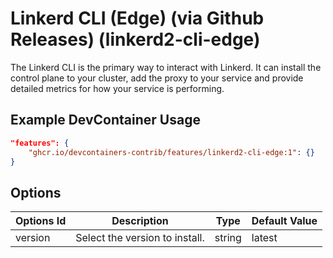 
# Linkerd CLI (Edge) (via Github Releases) (linkerd2-cli-edge)

The Linkerd CLI is the primary way to interact with Linkerd. It can install the control plane to your cluster, add the proxy to your service and provide detailed metrics for how your service is performing.

## Example DevContainer Usage

```json
"features": {
    "ghcr.io/devcontainers-contrib/features/linkerd2-cli-edge:1": {}
}
```

## Options

| Options Id | Description | Type | Default Value |
|-----|-----|-----|-----|
| version | Select the version to install. | string | latest |


